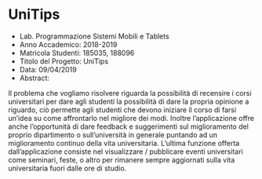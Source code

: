 # UniTips

* Lab. Programmazione Sistemi Mobili e Tablets
* Anno Accademico: 2018-2019
* Matricola Studenti: 185035, 188096
* Titolo del Progetto: UniTips
* Data: 09/04/2019
* Abstract:

Il problema che vogliamo risolvere riguarda la possibilità di recensire i corsi universitari per dare agli
studenti la possibilità di dare la propria opinione a riguardo, ciò permette agli studenti che devono iniziare il
corso di farsi un’idea su come affrontarlo nel migliore dei modi. Inoltre l’applicazione offre anche
l’opportunità di dare feedback e suggerimenti sul miglioramento del proprio dipartimento o sull’università
in generale puntando ad un miglioramento continuo della vita universitaria.
L’ultima funzione offerta dall’applicazione consiste nel visualizzare / pubblicare eventi universitari come
seminari, feste, o altro per rimanere sempre aggiornati sulla vita universitaria fuori dalle ore di studio. 
